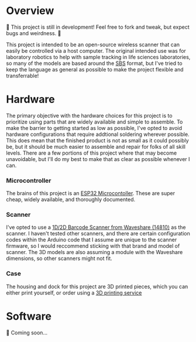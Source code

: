 # Overview
🚧 This project is still in development! Feel free to fork and tweak, but expect bugs and weirdness. 🚧

This project is intended to be an open-source wireless scanner that can easily be controlled via a host computer. The original intended use was for laboratory robotics to help with sample tracking in life sciences laboratories, so many of the models are based around the [SBS](https://www.slas.org/SLAS/assets/File/public/standards/ANSI_SLAS_4-2004_WellPositions.pdf) format, but I've tried to keep the language as general as possible to make the project flexible and transferrable!

# Hardware

The primary objective with the hardware choices for this project is to prioritize using parts that are widely available and simple to assemble.
To make the barrier to getting started as low as possible, I've opted to avoid hardware configurations that require addtional soldering wherever possible.
This does mean that the finished product is not as small as it could possibly be, but it should be much easier to assemble and repair for folks of all skill levels.
There are a few portions of this project where that may become unavoidable, but I'll do my best to make that as clear as possible whenever I can. 

### Microcontroller
The brains of this project is an [ESP32 Microcontoller](https://www.espressif.com/en/products/socs/esp32). These are super cheap, widely available, and thoroughly documented.

### Scanner
I've opted to use a [1D/2D Barcode Scanner from Waveshare (14810)](https://www.waveshare.com/barcode-scanner-module.htm) as the scanner.
I haven't tested other scanners, and there are certain configuration codes within the Arduino code that I assume are unique to the scanner firmware, so I would reccommend sticking with that brand and model of scanner. 
The 3D models are also assuming a module with the Waveshare dimensions, so other scanners might not fit.

### Case
The housing and dock for this project are 3D printed pieces, which you can either print yourself, or order using a [3D printing service](https://duckduckgo.com/?t=h_&q=3d+printing+services&ia=web)


# Software
🚧 Coming soon...

